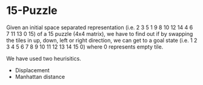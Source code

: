 # 15-Puzzle

Given an initial space separated representation (i.e. 2 3 5 1 9 8 10 12 14 4 6 7 11 13 0 15) of a 15 puzzle (4x4 matrix), we have to find out if by swapping the tiles in up, down, left or right direction, we can get to a goal state (i.e. 1 2 3 4 5 6 7 8 9 10 11 12 13 14 15 0) where 0 represents empty tile.

We have used two heurisitics.
- Displacement
- Manhattan distance

